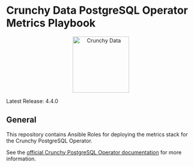 # Crunchy Data PostgreSQL Operator Metrics Playbook

<p align="center">
  <img width="150" src="../../../crunchy_logo.png" alt="Crunchy Data"/>
</p>

Latest Release: 4.4.0

## General

This repository contains Ansible Roles for deploying the metrics stack for the
Crunchy PostgreSQL Operator.

See the [official Crunchy PostgreSQL Operator documentation](https://access.crunchydata.com/documentation/postgres-operator/)
for more information.
